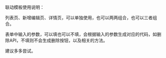 联动模板使用说明：

列表页、新增编辑页、详情页，可以单独使用，也可以两两组合，也可以三者组合。

表单中输入的参数，可以填也可以不填，会根据输入的参数生成对应的代码，如删除API，不填则不会生成删除按钮，以及相关的方法。

建议多多尝试。
